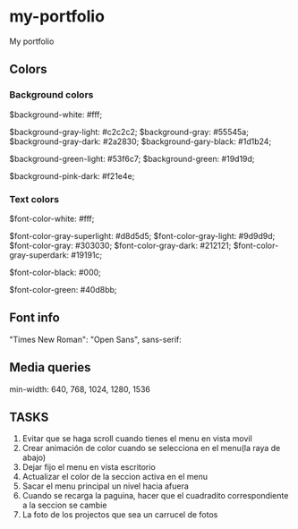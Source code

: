 # my-portfolio
My portfolio

## Colors

### Background colors

$background-white: #fff;

$background-gray-light: #c2c2c2;
$background-gray: #55545a;
$background-gray-dark: #2a2830;
$background-gary-black: #1d1b24;

$background-green-light: #53f6c7;
$background-green: #19d19d;

$background-pink-dark: #f21e4e;

### Text colors

$font-color-white: #fff;

$font-color-gray-superlight: #d8d5d5;
$font-color-gray-light: #9d9d9d;
$font-color-gray: #303030;
$font-color-gray-dark: #212121;
$font-color-gray-superdark: #19191c;

$font-color-black: #000;

$font-color-green: #40d8bb;


## Font info

"Times New Roman":
"Open Sans", sans-serif:

## Media queries

min-width: 640, 768, 1024, 1280, 1536


## TASKS

1. Evitar que se haga scroll cuando tienes el menu en vista movil 
2. Crear animación de color cuando se selecciona en el menu(la raya de abajo)
3. Dejar fijo el menu en vista escritorio
4. Actualizar el color de la seccion activa en el menu
5. Sacar el menu principal un nivel hacia afuera
6. Cuando se recarga la paguina, hacer que el cuadradito correspondiente a la seccion se cambie
6. La foto de los projectos que sea un carrucel de fotos